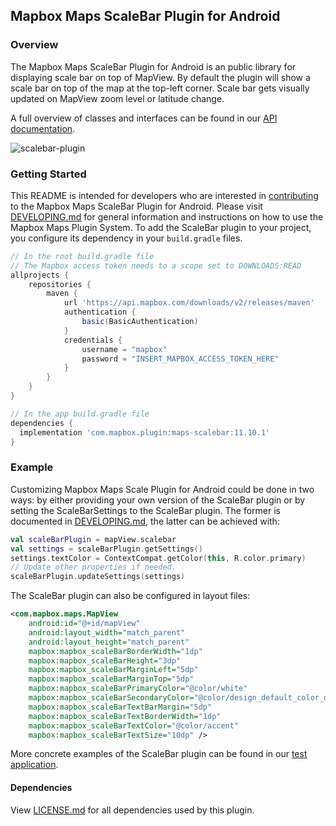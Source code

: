 ## Mapbox Maps ScaleBar Plugin for Android

### Overview

The Mapbox Maps ScaleBar Plugin for Android is an public library for displaying scale bar on top of MapView. By default the plugin will show a scale bar on top of the map at the top-left corner. Scale bar gets visually updated on MapView zoom level or latitude change.

A full overview of classes and interfaces can be found in our [API documentation](https://docs.mapbox.com/android/beta/maps/guides/).

![scalebar-plugin](https://user-images.githubusercontent.com/8577318/95547874-7e651e80-0a36-11eb-8512-b4256db8f81c.gif)

### Getting Started

This README is intended for developers who are interested in [contributing](https://github.com/mapbox/mapbox-maps-android/blob/master/CONTRIBUTING.md) to the Mapbox Maps ScaleBar Plugin for Android. Please visit [DEVELOPING.md](https://github.com/mapbox/mapbox-maps-android/blob/master/DEVELOPING.md) for general information and instructions on how to use the Mapbox Maps Plugin System. To add the ScaleBar plugin to your project, you configure its dependency in your `build.gradle` files.

```groovy
// In the root build.gradle file
// The Mapbox access token needs to a scope set to DOWNLOADS:READ
allprojects {
    repositories {
        maven {
            url 'https://api.mapbox.com/downloads/v2/releases/maven'
            authentication {
                basic(BasicAuthentication)
            }
            credentials {
                username = "mapbox"
                password = "INSERT_MAPBOX_ACCESS_TOKEN_HERE"
            }
        }
    }
}

// In the app build.gradle file
dependencies {
  implementation 'com.mapbox.plugin:maps-scalebar:11.10.1'
}
```

### Example

Customizing Mapbox Maps Scale Plugin for Android could be done in two ways: by either providing your own version of the ScaleBar plugin or by setting the ScaleBarSettings to the ScaleBar plugin. The former is documented in [DEVELOPING.md](https://github.com/mapbox/mapbox-maps-android/blob/master/DEVELOPING.md), the latter can be achieved with:

```kotlin
val scaleBarPlugin = mapView.scalebar
val settings = scaleBarPlugin.getSettings()
settings.textColor = ContextCompat.getColor(this, R.color.primary)
// Update other properties if needed.
scaleBarPlugin.updateSettings(settings)
```

The ScaleBar plugin can also be configured in layout files:

```xml
<com.mapbox.maps.MapView
    android:id="@+id/mapView"
    android:layout_width="match_parent"
    android:layout_height="match_parent"
    mapbox:mapbox_scaleBarBorderWidth="1dp"
    mapbox:mapbox_scaleBarHeight="3dp"
    mapbox:mapbox_scaleBarMarginLeft="5dp"
    mapbox:mapbox_scaleBarMarginTop="5dp"
    mapbox:mapbox_scaleBarPrimaryColor="@color/white"
    mapbox:mapbox_scaleBarSecondaryColor="@color/design_default_color_on_secondary"
    mapbox:mapbox_scaleBarTextBarMargin="5dp"
    mapbox:mapbox_scaleBarTextBorderWidth="1dp"
    mapbox:mapbox_scaleBarTextColor="@color/accent"
    mapbox:mapbox_scaleBarTextSize="10dp" />
```
More concrete examples of the ScaleBar plugin can be found in our [test application](https://github.com/mapbox/mapbox-maps-android/tree/master/app/src/main/java/com/mapbox/maps/testapp).

#### Dependencies

View [LICENSE.md](LICENSE.md) for all dependencies used by this plugin.
